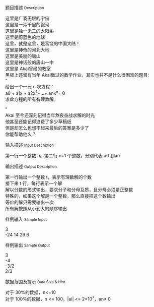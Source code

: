 <div class="panel panel-default">
<div class="area-title">
<span>
题目描述
<small>Description</small>
</span></div>
<div class="panel-body">

<p>这里是广袤无垠的宇宙 <br>这里是一泻千里的银河 <br>这里是独一无二的太阳系 <br>这里是蔚蓝色的地球 <br>这里，就是这里，是富饶的中国大陆！ <br>这里是神奇的河北大地 <br>这里是美丽的唐山 <br>这里是神话般的唐山一中 <br>这里是 Akai曾经的教室 <br>黑板上还留有当年 Akai做过的数学作业，其实也并不是什么很困难的题目: <br>“ <br>给出一个一元 n 次方程： <br>a0 + a1x + a2x<sup>2</sup>+…+ anx<sup>n</sup>= 0 <br>求此方程的所有有理数解。</p>
<p>” <br>Akai 至今还深刻记得当年熬夜奋战求解的时光 <br>他甚至还能记得浪费了多少草稿纸 <br>但是却怎么也想不起来最后的答案是多少了 <br>你能帮助他么？</p>

</div>
</div>

<div class="panel panel-default">
<div class="area-title">
<span>
输入描述
<small>Input Description</small>
</span></div>
<div class="panel-body">
<p>第一行一个整数 n。第二行 n+1 个整数，分别代表 a0 到an </p>

</div>
</div>
<div  class="panel panel-default">
<div class="area-title">
<span>
输出描述
<small>Output Description</small>
</span></div>
<div class="panel-body">

<p>第一行输出一个整数 t，表示有理数解的个数 <br />接下来 t 行，每行表示一个解 <br />解以分数的形式输出，要求分子和分母互质，且分母必须是正整数 <br />特殊的，如果这个解是一个整数，那么直接把这个数输出 <br />等价的解只需要输出一次 <br />所有解按照从小到大的顺序输出</p>

</div>
</div>


<div class="panel panel-default">
<div class="area-title">
<span>
样例输入
<small>Sample Input</small>
</span></div>
<div class="panel-body">
<p>3 <br>-24 14 29 6</p>

</div>
</div>

<div class="panel panel-default">
<div class="area-title">
<span>
样例输出
<small>Sample Output</small>
</span></div>
<div class="panel-body">
<p>3 <br>-4 <br>-3/2 <br>2/3</p>

</div>
</div>

<div class="panel panel-default">
<div class="area-title">
<span>
数据范围及提示
<small>Data Size & Hint</small>
</span></div>
<div class="panel-body">
<p>对于 30%的数据，n&lt;=10 <br>对于 100%的数据，n &lt;= 100，|ai| &lt;= 2*10<sup>7</sup>，an≠ 0</p>
</div>
</div>